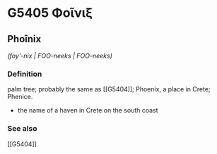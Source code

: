 # G5405 Φοῖνιξ

## Phoînix

_(foy'-nix | FOO-neeks | FOO-neeks)_

### Definition

palm tree; probably the same as [[G5404]]; Phoenix, a place in Crete; Phenice.

- the name of a haven in Crete on the south coast

### See also

[[G5404]]

